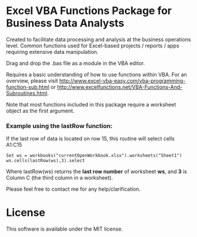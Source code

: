 Excel VBA Functions Package for Business Data Analysts
===
Created to facilitate data processing and analysis at the business operations level. Common functions used for Excel-based projects / reports / apps requiring extensive data manipulation. 

Drag and drop the .bas file as a module in the VBA editor.

Requires a basic understanding of how to use functions within VBA. For an overview, please visit http://www.excel-vba-easy.com/vba-programming-function-sub.html or http://www.excelfunctions.net/VBA-Functions-And-Subroutines.html.

Note that most functions included in this package require a worksheet object as the first argument.

### Example using the lastRow function: ###

If the last row of data is located on row 15, this routine will select cells A1:C15
```vba
Set ws = workbooks("currentOpenWorkbook.xlsx").worksheets("Sheet1")
ws.cells(lastRow(ws),3).select
```
Where lastRow(ws) returns the **last row number** of worksheet **ws**, and **3** is Column C (the third column in a worksheet).

Please feel free to contact me for any help/clarification.

# License #

This software is available under the MIT license.
